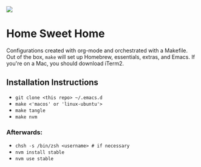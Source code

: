 <img src="http://66.media.tumblr.com/9723d0287272b2151764c82a852fbc26/tumblr_mvycfa1I5x1sgvgllo1_400.gif" />

# Home Sweet Home
Configurations created with org-mode and orchestrated with a Makefile. Out of the box, `make` will set up Homebrew, essentials, extras, and Emacs. If you're on a Mac, you should download iTerm2.

## Installation Instructions
- `git clone <this repo> ~/.emacs.d`
- `make <'macos' or 'linux-ubuntu'>`
- `make tangle`
- `make nvm`

### Afterwards:
- `chsh -s /bin/zsh <username> # if necessary`
- `nvm install stable`
- `nvm use stable`
